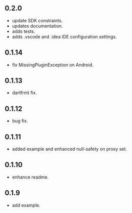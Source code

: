 ## 0.2.0

* update SDK constraints.
* updates documentation.
* adds tests.
* adds .vscode and .idea IDE configuration settings.

## 0.1.14

* fix MissingPluginException on Android.

## 0.1.13

* dartfrmt fix.

## 0.1.12

* bug fix.

## 0.1.11

* added example and enhanced null-safety on proxy set.

## 0.1.10

* enhance readme.

## 0.1.9

* add example.
